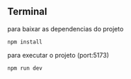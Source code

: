 ## Terminal
  para baixar as dependencias do projeto

    npm install
    
  para executar o projeto (port:5173)

    npm run dev
